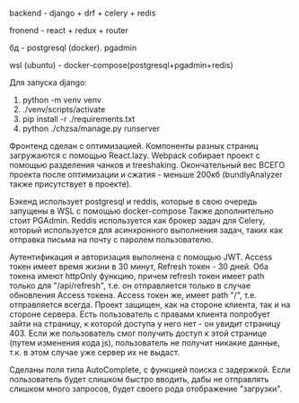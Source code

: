 backend - django + drf + celery + redis

fronend - react + redux + router

бд - postgresql (docker). pgadmin 

wsl (ubuntu) - docker-compose(postgresql+pgadmin+redis) 

Для запуска django:
1. python -m venv venv
2. ./venv/scripts/activate
3. pip install -r ./requirements.txt
4. python ./chzsa/manage.py runserver


Фронтенд сделан с оптимизацией. Компоненты разных страниц загружаются с помощью React.lazy. Webpack собирает проект с помощью разделения чанков и treeshaking. Окончательный вес ВСЕГО проекта после оптимизации и сжатия - меньше 200кб (bundlyAnalyzer также присутствует в проекте).

Бэкенд использует postgresql и reddis, которые в свою очередь запущены в WSL с помощью docker-compose
Также дополнительно стоит PGAdmin. 
Reddis используется как брокер задач для Celery, который используется для асинхронного выполнения задач, таких как отправка письма на почту с паролем пользователю.

Аутентификация и авторизация выполнена с помощью JWT. Access токен имеет время жизни в 30 минут, Refresh токен - 30 дней. Оба токена имеют httpOnly функцию, причем refresh токен имеет path только для "/api/refresh", т.е. он отправляется только в случае обновления Access токена. Access токен же, имеет path "/", т.е. отправляется всегда.
Проект защищен, как на стороне клиента, так и на стороне сервера. Есть пользователь с правами клиента попробует зайти на страницу, к которой доступа у него нет - он увидит страницу 403. Если же пользователь смог получить доступ к этой странице (путем изменения кода js), пользователь не получит никакие данные, т.к. в этом случае уже сервер их не выдаст.

Сделаны поля типа AutoComplete, с функцией поиска с задержкой. Если пользователь будет слишком быстро вводить, дабы не отправлять слишком много запросов, будет своего рода отображение "загрузки". 
